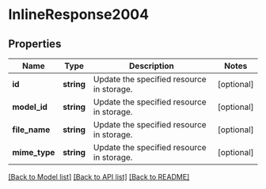 # InlineResponse2004

## Properties
Name | Type | Description | Notes
------------ | ------------- | ------------- | -------------
**id** | **string** | Update the specified resource in storage. | [optional] 
**model_id** | **string** | Update the specified resource in storage. | [optional] 
**file_name** | **string** | Update the specified resource in storage. | [optional] 
**mime_type** | **string** | Update the specified resource in storage. | [optional] 

[[Back to Model list]](../README.md#documentation-for-models) [[Back to API list]](../README.md#documentation-for-api-endpoints) [[Back to README]](../README.md)


